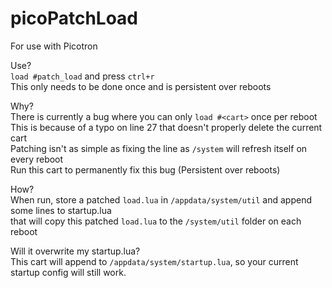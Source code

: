picoPatchLoad
=============

For use with Picotron<br>

Use?<br>
`load #patch_load` and press `ctrl+r`<br>
This only needs to be done once and is persistent over reboots<br>

Why?<br>
There is currently a bug where you can only `load #<cart>` once per reboot<br>
This is because of a typo on line 27 that doesn't properly delete the current cart<br>
Patching isn't as simple as fixing the line as `/system` will refresh itself on every reboot<br>
Run this cart to permanently fix this bug (Persistent over reboots)<br>

How?<br>
When run, store a patched `load.lua` in `/appdata/system/util` and append some lines to startup.lua<br>
that will copy this patched `load.lua` to the `/system/util` folder on each reboot<br>

Will it overwrite my startup.lua?<br>
This cart will append to `/appdata/system/startup.lua`, so your current startup config will still work.<br>
